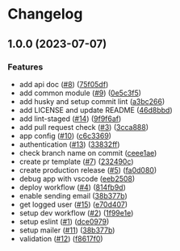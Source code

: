 # Changelog

## 1.0.0 (2023-07-07)


### Features

* add api doc ([#8](https://github.com/lamhq/rest-api-boilerplate/issues/8)) ([75f05df](https://github.com/lamhq/rest-api-boilerplate/commit/75f05dfc5fe9427727c96dbce9cca09f824280e5))
* add common module ([#9](https://github.com/lamhq/rest-api-boilerplate/issues/9)) ([0e5c3f5](https://github.com/lamhq/rest-api-boilerplate/commit/0e5c3f583114c69e8d3cd51a2bca704d64630bc7))
* add husky and setup commit lint ([a3bc266](https://github.com/lamhq/rest-api-boilerplate/commit/a3bc26651f13f92914e50edd3b136852b02dd347))
* add LICENSE and update README ([46d8bbd](https://github.com/lamhq/rest-api-boilerplate/commit/46d8bbddb308dd7eb7b0846713849094a1217922))
* add lint-staged ([#14](https://github.com/lamhq/rest-api-boilerplate/issues/14)) ([9f9f6af](https://github.com/lamhq/rest-api-boilerplate/commit/9f9f6afe5c91cd3869744e2afd32f9c4e563aee1))
* add pull request check ([#3](https://github.com/lamhq/rest-api-boilerplate/issues/3)) ([3cca888](https://github.com/lamhq/rest-api-boilerplate/commit/3cca888292c47f9abdf4cda342ced4edb04b793d))
* app config ([#10](https://github.com/lamhq/rest-api-boilerplate/issues/10)) ([c6c3369](https://github.com/lamhq/rest-api-boilerplate/commit/c6c33694360426190479cdc5aa29b5f518e06b0b))
* authentication ([#13](https://github.com/lamhq/rest-api-boilerplate/issues/13)) ([33832ff](https://github.com/lamhq/rest-api-boilerplate/commit/33832ff64237179a151cc7cd45ff32eab58ee9ad))
* check branch name on commit ([ceee1ae](https://github.com/lamhq/rest-api-boilerplate/commit/ceee1aecc4321dab6e3d17270da6f017d4d220f7))
* create pr template ([#7](https://github.com/lamhq/rest-api-boilerplate/issues/7)) ([232490c](https://github.com/lamhq/rest-api-boilerplate/commit/232490cb7388770cc02281968bb3dd357a14eca7))
* create production release ([#5](https://github.com/lamhq/rest-api-boilerplate/issues/5)) ([fa0d080](https://github.com/lamhq/rest-api-boilerplate/commit/fa0d080bc0907243c0c4be6ca621bb5c51398e1b))
* debug app with vscode ([eeb2508](https://github.com/lamhq/rest-api-boilerplate/commit/eeb250872f7b0371fd18da3400957100c1d133c7))
* deploy workflow ([#4](https://github.com/lamhq/rest-api-boilerplate/issues/4)) ([814fb9d](https://github.com/lamhq/rest-api-boilerplate/commit/814fb9d0ff6cfa1e4c4a6b7644d03500ecb95e28))
* enable sending email ([38b377b](https://github.com/lamhq/rest-api-boilerplate/commit/38b377bcf100dc0703dce6ab2053b7e48f3a0f1e))
* get logged user ([#15](https://github.com/lamhq/rest-api-boilerplate/issues/15)) ([e70d407](https://github.com/lamhq/rest-api-boilerplate/commit/e70d407b0aa82151788377282261f6726261db99))
* setup dev workflow ([#2](https://github.com/lamhq/rest-api-boilerplate/issues/2)) ([1f99e1e](https://github.com/lamhq/rest-api-boilerplate/commit/1f99e1ec8077b2fe1495088ef36c541f921e6f2a))
* setup eslint ([#1](https://github.com/lamhq/rest-api-boilerplate/issues/1)) ([dce0979](https://github.com/lamhq/rest-api-boilerplate/commit/dce09798d70ad0c96521f7cf7d66be6b0bc122d4))
* setup mailer ([#11](https://github.com/lamhq/rest-api-boilerplate/issues/11)) ([38b377b](https://github.com/lamhq/rest-api-boilerplate/commit/38b377bcf100dc0703dce6ab2053b7e48f3a0f1e))
* validation ([#12](https://github.com/lamhq/rest-api-boilerplate/issues/12)) ([f8617f0](https://github.com/lamhq/rest-api-boilerplate/commit/f8617f0564fe53396a7560fc002508f3a529038d))
